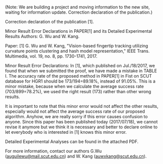 (Note: We are building a project and moving information to the new site, waiting for information update.
Correction declaration of the publication.)

Correction declaration of the publication [1].

Minor Result Error Declarations in PAPER[1] and its Detailed Experimental Results
Authors: G. Wu and W. Kang.

Paper: 
[1] G. Wu and W. Kang, "Vision-based fingertip tracking utilizing curvature points clustering and hash model representation," IEEE Trans. Multimedia, vol. 19, no. 8, pp. 1730-1741, 2017.

Minor Result Error Declarations:
In [1], which published on Jul./18/2017, we found that when we submitted the proof, we have made a mistake in TABLE I. The accuracy rate of the proposed method in PAPER[1] in Fist on SCUT database for HGR1 should be 173/194=89.18%, instead of 91.05%. This is a minor mistake, because when we calculate the average success rate (703/899=78.2%), we used the right result (173) rather than other wrong results. 

It is important to note that this minor error would not affect the other results, especially would not affect the average success rate of our proposed algorithm. Anyhow, we are really sorry if this error causes confusion to anyone. Since this paper has been published today (2017/07/18), we cannot revise it anymore but we think it is necessary and better to declare online to let everybody who is interested in [1] knows this minor error.

Detailed Experimental Analyses can be found in the attached PDF.

For more information, contact our authors G.Wu (auguilewu@mail.scut.edu.cn) and W. Kang (auwxkang@scut.edu.cn).
